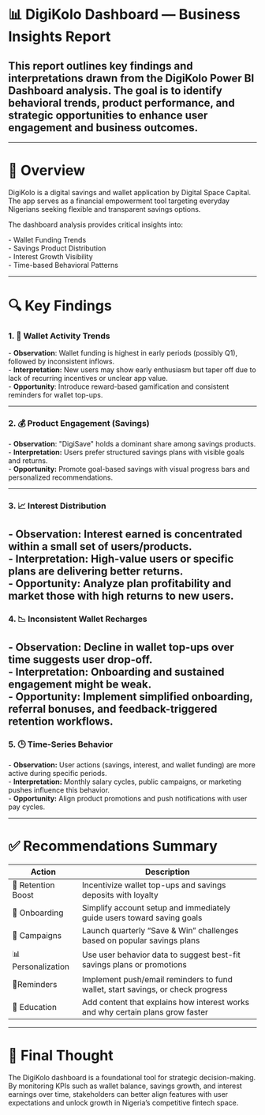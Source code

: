 # 📊 DigiKolo Dashboard — Business Insights Report

## This report outlines key findings and interpretations drawn from the DigiKolo Power BI Dashboard analysis. The goal is to identify behavioral trends, product performance, and strategic opportunities to enhance user engagement and business outcomes.

---

# 🧩 Overview

DigiKolo is a digital savings and wallet application by Digital Space Capital. The app serves as a financial empowerment tool targeting everyday Nigerians seeking flexible and transparent savings options.

The dashboard analysis provides critical insights into:

\- Wallet Funding Trends  
\- Savings Product Distribution  
\- Interest Growth Visibility  
\- Time-based Behavioral Patterns

---

# 🔍 Key Findings

###  1\. 💸 Wallet Activity Trends

\- **Observation**: Wallet funding is highest in early periods (possibly Q1), followed by inconsistent inflows.  
\- **Interpretation:** New users may show early enthusiasm but taper off due to lack of recurring incentives or unclear app value.  
\- **Opportunity**: Introduce reward-based gamification and consistent reminders for wallet top-ups.

---

### 2\. 💰 Product Engagement (Savings)

\- **Observation**: "DigiSave" holds a dominant share among savings products.  
\- **Interpretation:** Users prefer structured savings plans with visible goals and returns.  
\- **Opportunity:** Promote goal-based savings with visual progress bars and personalized recommendations.

---

### 3\. 📈 Interest Distribution

\- **Observation:** Interest earned is concentrated within a small set of users/products.  
\- **Interpretation:** High-value users or specific plans are delivering better returns.  
\- **Opportunity:** Analyze plan profitability and market those with high returns to new users.  
---

### 4\. 📉 Inconsistent Wallet Recharges

\- **Observation:** Decline in wallet top-ups over time suggests user drop-off.  
\- **Interpretation:** Onboarding and sustained engagement might be weak.  
\- **Opportunity:** Implement simplified onboarding, referral bonuses, and feedback-triggered retention workflows.  
---

### 5\. 🕒 Time-Series Behavior

\- **Observation:** User actions (savings, interest, and wallet funding) are more active during specific periods.  
\- **Interpretation:** Monthly salary cycles, public campaigns, or marketing pushes influence this behavior.  
\- **Opportunity:** Align product promotions and push notifications with user pay cycles.

---

# **✅ Recommendations Summary**

| Action  | Description |
| ----- | ----- |
| 🎯 Retention Boost |  Incentivize wallet top-ups and savings deposits with loyalty  |
| 🔄 Onboarding | Simplify account setup and immediately guide users toward saving goals  |
| 📣 Campaigns  | Launch quarterly “Save & Win” challenges based on popular savings plans |
| 📊 Personalization |  Use user behavior data to suggest best-fit savings plans or promotions |
| 🔔Reminders  | Implement push/email reminders to fund wallet, start savings, or check progress  |
| 🧠 Education  | Add content that explains how interest works and why certain plans grow faster |

---

# **📍 Final Thought**

The DigiKolo dashboard is a foundational tool for strategic decision-making. By monitoring KPIs such as wallet balance, savings growth, and interest earnings over time, stakeholders can better align features with user expectations and unlock growth in Nigeria’s competitive fintech space.

